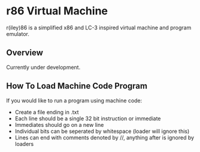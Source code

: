# r86 Virtual Machine
r(iley)86 is a simplified x86 and LC-3 inspired virtual machine and program emulator.

## Overview
Currently under development.

## How To Load Machine Code Program
If you would like to run a program using machine code:
* Create a file ending in .txt
* Each line should be a single 32 bit instruction or immediate
* Immediates should go on a new line
* Individual bits can be seperated by whitespace (loader will ignore this)
* Lines can end with comments denoted by //, anything after is ignored by loaders




